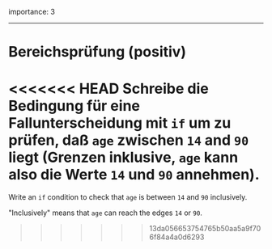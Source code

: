 importance: 3

---

# Bereichsprüfung (positiv)

<<<<<<< HEAD
Schreibe die Bedingung für eine Fallunterscheidung mit `if` um zu prüfen, daß `age` zwischen `14` and `90` liegt (Grenzen inklusive, `age` kann also die Werte `14` und `90` annehmen).
=======
Write an `if` condition to check that `age` is between `14` and `90` inclusively.

"Inclusively" means that `age` can reach the edges `14` or `90`.
>>>>>>> 13da056653754765b50aa5a9f706f84a4a0d6293

